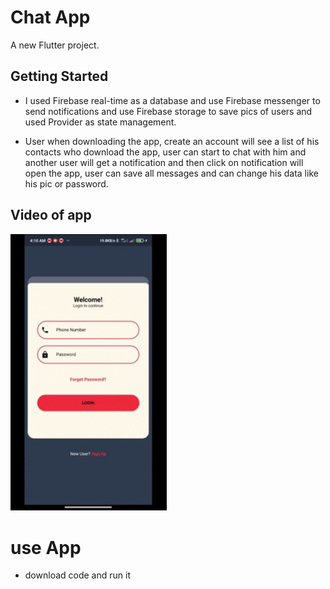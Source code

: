 # Chat App

A new Flutter project.

## Getting Started

  - I used Firebase real-time as a database and use Firebase messenger to send notifications and use Firebase storage to save pics of users and used Provider as state management.

  - User when downloading the app, create an account will see a list of his contacts who download the app, user can start to chat with him and another user will get a notification and then click on notification will open the app, user can save all messages and can change his data like his pic or password.

## Video of app
    
  <img src="assets/images/gif.gif" width="250" alt="Movie">


# use App
  - download code and run it
